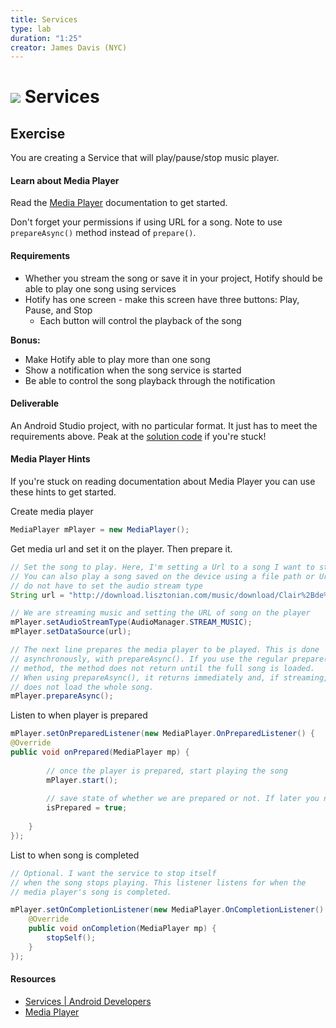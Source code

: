 ```yaml
---
title: Services
type: lab
duration: "1:25"
creator: James Davis (NYC)
---
```


# ![](https://ga-dash.s3.amazonaws.com/production/assets/logo-9f88ae6c9c3871690e33280fcf557f33.png) Services

## Exercise

You are creating a Service that will play/pause/stop music player.

#### Learn about Media Player

Read the [Media Player](https://developer.android.com/guide/topics/media/mediaplayer.html) documentation to get started.

Don't forget your permissions if using URL for a song. Note to use `prepareAsync()` method instead of `prepare()`.

#### Requirements

* Whether you stream the song or save it in your project, Hotify should be able to play one song using services
* Hotify has one screen - make this screen have three buttons: Play, Pause, and Stop
  * Each button will control the playback of the song
  

**Bonus:**

* Make Hotify able to play more than one song
* Show a notification when the song service is started
* Be able to control the song playback through the notification

#### Deliverable

An Android Studio project, with no particular format. It just has to meet the requirements above. Peak at the [solution code](solution-code) if you're stuck!

#### Media Player Hints

If you're stuck on reading documentation about Media Player you can use 
these hints to get started.


Create media player
```java
MediaPlayer mPlayer = new MediaPlayer();
```

Get media url and set it on the player. Then prepare it.
```java
// Set the song to play. Here, I'm setting a Url to a song I want to stream.
// You can also play a song saved on the device using a file path or Uri, but
// do not have to set the audio stream type
String url = "http://download.lisztonian.com/music/download/Clair%2Bde%2BLune-113.mp3";

// We are streaming music and setting the URL of song on the player
mPlayer.setAudioStreamType(AudioManager.STREAM_MUSIC);
mPlayer.setDataSource(url);

// The next line prepares the media player to be played. This is done
// asynchronously, with prepareAsync(). If you use the regular prepare()
// method, the method does not return until the full song is loaded.
// When using prepareAsync(), it returns immediately and, if streaming,
// does not load the whole song.
mPlayer.prepareAsync();
```

Listen to when player is prepared
```java
mPlayer.setOnPreparedListener(new MediaPlayer.OnPreparedListener() {
@Override
public void onPrepared(MediaPlayer mp) {
    
        // once the player is prepared, start playing the song
        mPlayer.start();
        
        // save state of whether we are prepared or not. If later you notice isPrepared == true, then mPlayer.start() can be called directly without any setup needing to happen
        isPrepared = true;
        
    }
});
```

List to when song is completed
```java
// Optional. I want the service to stop itself
// when the song stops playing. This listener listens for when the
// media player's song is completed.

mPlayer.setOnCompletionListener(new MediaPlayer.OnCompletionListener() {
    @Override
    public void onCompletion(MediaPlayer mp) {
        stopSelf();
    }
});
```


#### Resources

- [Services | Android Developers](http://developer.android.com/reference/android/app/Service.html)
- [Media Player](https://developer.android.com/guide/topics/media/mediaplayer.html)

